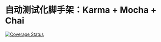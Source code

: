 # 自动测试化脚手架：Karma + Mocha + Chai
[![Coverage Status](https://travis-ci.org/sayll/Karma-Mocha.svg?branch=master)](https://travis-ci.org/sayll/Karma-Mocha)